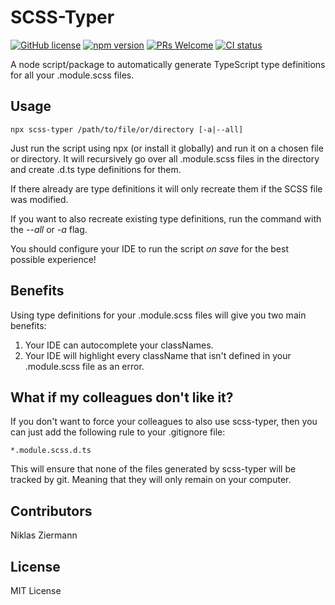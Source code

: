# SCSS-Typer 

[![GitHub license](https://img.shields.io/badge/license-MIT-blue.svg)](https://github.com/N-Ziermann/scss-typer/blob/master/LICENSE) [![npm version](https://img.shields.io/npm/v/scss-typer.svg?style=flat)](https://www.npmjs.com/package/scss-typer) [![PRs Welcome](https://img.shields.io/badge/PRs-welcome-brightgreen.svg)](https://github.com/N-Ziermann/scss-typer/pulls) [![CI status](https://github.com/N-Ziermann/scss-typer/actions/workflows/main.yml/badge.svg)](https://github.com/N-Ziermann/scss-typer/actions/workflows/main.yml)

A node script/package to automatically generate TypeScript type definitions for all your .module.scss files.

## Usage

    npx scss-typer /path/to/file/or/directory [-a|--all]

Just run the script using npx (or install it globally) and run it on a chosen file or directory. It will recursively go over all .module.scss files in the directory and create .d.ts type definitions for them.

If there already are type definitions it will only recreate them if the SCSS file was modified.

If you want to also recreate existing type definitions, run the command with the _--all_ or _-a_ flag.

You should configure your IDE to run the script _on save_ for the best possible experience!

## Benefits

Using type definitions for your .module.scss files will give you two main benefits:

1. Your IDE can autocomplete your classNames.
2. Your IDE will highlight every className that isn't defined in your .module.scss file as an error.

## What if my colleagues don't like it?
If  you don't want to force your colleagues to also use scss-typer, then you can just add the following rule to your .gitignore file:

    *.module.scss.d.ts

This will ensure that none of the files generated by scss-typer will be tracked by git. Meaning that they will only remain on your computer.

## Contributors
Niklas Ziermann

## License
MIT License